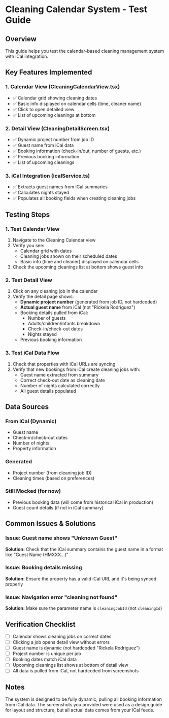 # Cleaning Calendar System - Test Guide

## Overview
This guide helps you test the calendar-based cleaning management system with iCal integration.

## Key Features Implemented

### 1. Calendar View (CleaningCalendarView.tsx)
- ✅ Calendar grid showing cleaning dates
- ✅ Basic info displayed on calendar cells (time, cleaner name)
- ✅ Click to open detailed view
- ✅ List of upcoming cleanings at bottom

### 2. Detail View (CleaningDetailScreen.tsx)
- ✅ Dynamic project number from job ID
- ✅ Guest name from iCal data
- ✅ Booking information (check-in/out, number of guests, etc.)
- ✅ Previous booking information
- ✅ List of upcoming cleanings

### 3. iCal Integration (icalService.ts)
- ✅ Extracts guest names from iCal summaries
- ✅ Calculates nights stayed
- ✅ Populates all booking fields when creating cleaning jobs

## Testing Steps

### 1. Test Calendar View
1. Navigate to the Cleaning Calendar view
2. Verify you see:
   - Calendar grid with dates
   - Cleaning jobs shown on their scheduled dates
   - Basic info (time and cleaner) displayed on calendar cells
3. Check the upcoming cleanings list at bottom shows guest info

### 2. Test Detail View
1. Click on any cleaning job in the calendar
2. Verify the detail page shows:
   - **Dynamic project number** (generated from job ID, not hardcoded)
   - **Actual guest name** from iCal (not "Rickela Rodriguez")
   - Booking details pulled from iCal:
     - Number of guests
     - Adults/children/infants breakdown
     - Check-in/check-out dates
     - Nights stayed
   - Previous booking information

### 3. Test iCal Data Flow
1. Check that properties with iCal URLs are syncing
2. Verify that new bookings from iCal create cleaning jobs with:
   - Guest name extracted from summary
   - Correct check-out date as cleaning date
   - Number of nights calculated correctly
   - All guest details populated

## Data Sources

### From iCal (Dynamic)
- Guest name
- Check-in/check-out dates
- Number of nights
- Property information

### Generated
- Project number (from cleaning job ID)
- Cleaning times (based on preferences)

### Still Mocked (for now)
- Previous booking data (will come from historical iCal in production)
- Guest count details (if not in iCal summary)

## Common Issues & Solutions

### Issue: Guest name shows "Unknown Guest"
**Solution:** Check that the iCal summary contains the guest name in a format like "Guest Name (HMXXX...)"

### Issue: Booking details missing
**Solution:** Ensure the property has a valid iCal URL and it's being synced properly

### Issue: Navigation error "cleaning not found"
**Solution:** Make sure the parameter name is `cleaningJobId` (not `cleaningId`)

## Verification Checklist

- [ ] Calendar shows cleaning jobs on correct dates
- [ ] Clicking a job opens detail view without errors
- [ ] Guest name is dynamic (not hardcoded "Rickela Rodriguez")
- [ ] Project number is unique per job
- [ ] Booking dates match iCal data
- [ ] Upcoming cleanings list shows at bottom of detail view
- [ ] All data is pulled from iCal, not hardcoded from screenshots

## Notes
The system is designed to be fully dynamic, pulling all booking information from iCal data. The screenshots you provided were used as a design guide for layout and structure, but all actual data comes from your iCal feeds.
